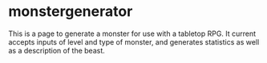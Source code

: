 # monstergenerator

This is a page to generate a monster for use with a tabletop RPG. It current accepts inputs of level and type of monster, and generates statistics as well as a description of the beast.
